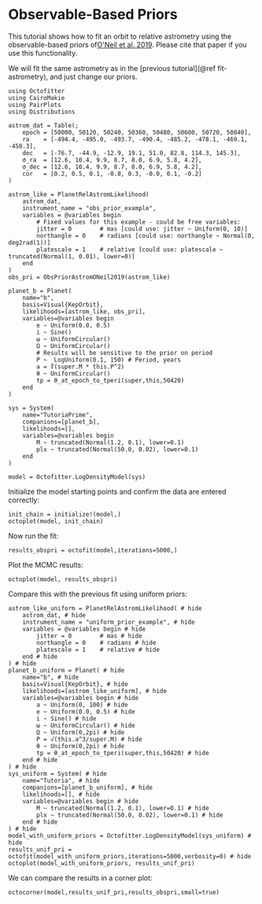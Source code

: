 # Observable-Based Priors

This tutorial shows how to fit an orbit to relative astrometry using the observable-based priors of[O'Neil et al. 2019](https://ui.adsabs.harvard.edu/abs/2019AJ....158....4O). Please cite that paper if you use this functionality.

We will fit the same astrometry as in the [previous tutorial](@ref fit-astrometry), and just change our priors.


```@example 1
using Octofitter
using CairoMakie
using PairPlots
using Distributions

astrom_dat = Table(;
    epoch = [50000, 50120, 50240, 50360, 50480, 50600, 50720, 50840],
    ra    = [-494.4, -495.0, -493.7, -490.4, -485.2, -478.1, -469.1, -458.3],
    dec   = [-76.7, -44.9, -12.9, 19.1, 51.0, 82.8, 114.3, 145.3],
    σ_ra  = [12.6, 10.4, 9.9, 8.7, 8.0, 6.9, 5.8, 4.2],
    σ_dec = [12.6, 10.4, 9.9, 8.7, 8.0, 6.9, 5.8, 4.2],
    cor   = [0.2, 0.5, 0.1, -0.8, 0.3, -0.0, 0.1, -0.2]
)

astrom_like = PlanetRelAstromLikelihood(
    astrom_dat,
    instrument_name = "obs_prior_example",
    variables = @variables begin
        # Fixed values for this example - could be free variables:
        jitter = 0        # mas [could use: jitter ~ Uniform(0, 10)]
        northangle = 0    # radians [could use: northangle ~ Normal(0, deg2rad(1))]
        platescale = 1    # relative [could use: platescale ~ truncated(Normal(1, 0.01), lower=0)]
    end
)
obs_pri = ObsPriorAstromONeil2019(astrom_like)

planet_b = Planet(
    name="b",
    basis=Visual{KepOrbit},
    likelihoods=[astrom_like, obs_pri],
    variables=@variables begin
        e ~ Uniform(0.0, 0.5)
        i ~ Sine()
        ω ~ UniformCircular()
        Ω ~ UniformCircular()
        # Results will be sensitive to the prior on period
        P ~  LogUniform(0.1, 150) # Period, years
        a = ∛(super.M * this.P^2)
        θ ~ UniformCircular()
        tp = θ_at_epoch_to_tperi(super,this,50420)
    end
)

sys = System(
    name="TutoriaPrime",
    companions=[planet_b],
    likelihoods=[],
    variables=@variables begin
        M ~ truncated(Normal(1.2, 0.1), lower=0.1)
        plx ~ truncated(Normal(50.0, 0.02), lower=0.1)
    end
)

model = Octofitter.LogDensityModel(sys)
```

Initialize the model starting points and confirm the data are entered correctly:
```@example 1
init_chain = initialize!(model,)
octoplot(model, init_chain)
```

Now run the fit:
```@example 1
results_obspri = octofit(model,iterations=5000,)
```

Plot the MCMC results:
```@example 1
octoplot(model, results_obspri)
```

Compare this with the previous fit using uniform priors:
```@example 1
astrom_like_uniform = PlanetRelAstromLikelihood( # hide
    astrom_dat, # hide
    instrument_name = "uniform_prior_example", # hide
    variables = @variables begin # hide
        jitter = 0        # mas # hide
        northangle = 0    # radians # hide
        platescale = 1    # relative # hide
    end # hide
) # hide
planet_b_uniform = Planet( # hide
    name="b", # hide
    basis=Visual{KepOrbit}, # hide
    likelihoods=[astrom_like_uniform], # hide
    variables=@variables begin # hide
        a ~ Uniform(0, 100) # hide
        e ~ Uniform(0.0, 0.5) # hide
        i ~ Sine() # hide
        ω ~ UniformCircular() # hide
        Ω ~ Uniform(0,2pi) # hide
        P = √(this.a^3/super.M) # hide
        θ ~ Uniform(0,2pi) # hide
        tp = θ_at_epoch_to_tperi(super,this,50420) # hide
    end # hide
) # hide
sys_uniform = System( # hide
    name="Tutoria", # hide
    companions=[planet_b_uniform], # hide
    likelihoods=[], # hide
    variables=@variables begin # hide
        M ~ truncated(Normal(1.2, 0.1), lower=0.1) # hide
        plx ~ truncated(Normal(50.0, 0.02), lower=0.1) # hide
    end # hide
) # hide
model_with_uniform_priors = Octofitter.LogDensityModel(sys_uniform) # hide
results_unif_pri = octofit(model_with_uniform_priors,iterations=5000,verbosity=0) # hide
octoplot(model_with_uniform_priors, results_unif_pri)
```

We can compare the results in a corner plot:
```@example 1
octocorner(model,results_unif_pri,results_obspri,small=true)
```
